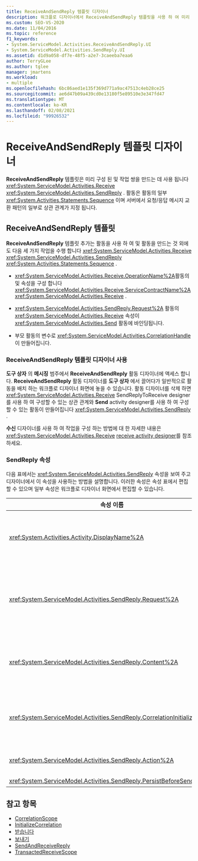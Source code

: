 ```yaml
---
title: ReceiveAndSendReply 템플릿 디자이너
description: 워크플로 디자이너에서 ReceiveAndSendReply 템플릿을 사용 하 여 미리 구성 된 Receive 및 SendReply 활동 쌍을 만드는 방법에 대해 알아봅니다.
ms.custom: SEO-VS-2020
ms.date: 11/04/2016
ms.topic: reference
f1_keywords:
- System.ServiceModel.Activities.ReceiveAndSendReply.UI
- System.ServiceModel.Activities.SendReply.UI
ms.assetid: d1d9a058-df7e-48f5-a2e7-3caeeba7eaa6
author: TerryGLee
ms.author: tglee
manager: jmartens
ms.workload:
- multiple
ms.openlocfilehash: 6bc86aed1e135f369d771a9ac47513c4eb28ce25
ms.sourcegitcommit: ae6d47b09a439cd0e13180f5e89510e3e347fd47
ms.translationtype: MT
ms.contentlocale: ko-KR
ms.lasthandoff: 02/08/2021
ms.locfileid: "99926532"
---
```

# <a name="receiveandsendreply-template-designer"></a>ReceiveAndSendReply 템플릿 디자이너

**ReceiveAndSendReply** 템플릿은 미리 구성 된 및 작업 쌍을 만드는 데 사용 됩니다 <xref:System.ServiceModel.Activities.Receive> <xref:System.ServiceModel.Activities.SendReply> . 활동은 활동의 일부 <xref:System.Activities.Statements.Sequence> 이며 서버에서 요청/응답 메시지 교환 패턴의 일부로 상관 관계가 지정 됩니다.

## <a name="the-receiveandsendreply-template"></a>ReceiveAndSendReply 템플릿

**ReceiveAndSendReply** 템플릿 추가는 활동을 사용 하 여 및 활동을 만드는 것 외에도 다음 세 가지 작업을 수행 합니다 <xref:System.ServiceModel.Activities.Receive> <xref:System.ServiceModel.Activities.SendReply> <xref:System.Activities.Statements.Sequence> .

- <xref:System.ServiceModel.Activities.Receive.OperationName%2A>활동의 및 속성을 구성 합니다 <xref:System.ServiceModel.Activities.Receive.ServiceContractName%2A> <xref:System.ServiceModel.Activities.Receive> .

- <xref:System.ServiceModel.Activities.SendReply.Request%2A> 활동의 <xref:System.ServiceModel.Activities.Receive> 속성이 <xref:System.ServiceModel.Activities.Send> 활동에 바인딩됩니다.

- 부모 활동의 변수로 <xref:System.ServiceModel.Activities.CorrelationHandle>이 만들어집니다.

### <a name="use-the-receiveandsendreply-template-designer"></a>ReceiveAndSendReply 템플릿 디자이너 사용

**도구 상자** 의 **메시징** 범주에서 **ReceiveAndSendReply** 활동 디자이너에 액세스 합니다. **ReceiveAndSendReply** 활동 디자이너를 **도구 상자** 에서 끌어다가 일반적으로 활동을 배치 하는 워크플로 디자이너 화면에 놓을 수 있습니다. 활동 디자이너를 삭제 하면 <xref:System.ServiceModel.Activities.Receive> SendReplyToReceive designer를 사용 하 여 구성할 수 있는 상관 관계와 **Send** activity designer를 사용 하 여 구성할 수 있는 활동이 만들어집니다 <xref:System.ServiceModel.Activities.SendReply> .

**수신** 디자이너를 사용 하 여 작업을 구성 하는 방법에 대 한 자세한 내용은 <xref:System.ServiceModel.Activities.Receive> [receive activity designer](../workflow-designer/receive-activity-designer.md)를 참조 하세요.

### <a name="properties-of-sendreply"></a>SendReply 속성

다음 표에서는 <xref:System.ServiceModel.Activities.SendReply> 속성을 보여 주고 디자이너에서 이 속성을 사용하는 방법을 설명합니다. 이러한 속성은 속성 표에서 편집할 수 있으며 일부 속성은 워크플로 디자이너 화면에서 편집할 수 있습니다.

| 속성 이름 | 필수 | 사용량 |
|-|----------|-|
| <xref:System.Activities.Activity.DisplayName%2A> | False | <xref:System.ServiceModel.Activities.SendReply> 활동의 선택적 이름입니다. 기본값은 SendReplyToReceive입니다.<br /><br /> 친숙 한에 기본값이 아닌 값을 사용 하는 것은 반드시 <xref:System.Activities.Activity.DisplayName%2A> 필요한 것은 아니지만 이러한 값을 사용 하는 것이 가장 좋습니다. |
| <xref:System.ServiceModel.Activities.SendReply.Request%2A> | True | 이 <xref:System.ServiceModel.Activities.Receive> 활동과 한 쌍을 이루는 <xref:System.ServiceModel.Activities.SendReply> 활동에 대한 참조입니다. 이 속성은 **null** 이 아니어야 합니다. <xref:System.ServiceModel.Activities.Receive><xref:System.ServiceModel.Activities.SendReply>서버에서 및 활동을 함께 사용 하 여 요청/응답 메시징 패턴을 모델링할 수 있습니다. 이 속성 <xref:System.ServiceModel.Activities.Send> 은 쌍을 이루는 활동을 지정 합니다. 디자이너에서는 활동을 만든 활동에 자동으로 바인딩되기 때문에이 속성을 편집할 수 없습니다 <xref:System.ServiceModel.Activities.Send> <xref:System.ServiceModel.Activities.SendReply> . |
| <xref:System.ServiceModel.Activities.SendReply.Content%2A> | False | 받을 메시지 또는 매개 변수 콘텐츠를 지정합니다. <xref:System.ServiceModel.Activities.ReceiveMessageContent> 활동이거나 <xref:System.ServiceModel.Activities.ReceiveParametersContent> 활동일 수 있습니다. 속성 그리드에서 **콘텐츠** 필드 옆에 있는 줄임표 단추를 클릭 하거나 **수신** 활동 디자이너 화면에서 **콘텐츠** 레이블 옆에 있는 **정의** 단추를 클릭 하 여이 속성을 편집 합니다. 둘 다 **콘텐츠 정의** 대화 상자를 표시 합니다. 이 상자를 사용 하는 방법에 대 한 자세한 내용은 [콘텐츠 정의 대화 상자](../workflow-designer/content-definition-dialog-box.md) 항목을 참조 하세요. |
| <xref:System.ServiceModel.Activities.SendReply.CorrelationInitializers%2A> | False | 워크플로 내에서 이 <xref:System.ServiceModel.Activities.CorrelationInitializer> 활동을 구성하는 <xref:System.ServiceModel.Activities.CorrelationHandle> 개체를 여러 개 초기화하는 <xref:System.ServiceModel.Activities.Receive> 개체 컬렉션을 지정합니다. 속성 표에서 속성 옆의 줄임표 단추를 클릭 <xref:System.ServiceModel.Activities.SendReply.CorrelationInitializers%2A> 하 여 **상관 관계 이니셜라이저 추가** 대화 상자를 엽니다. 이 상자를 사용 하는 방법에 대 한 자세한 내용은 [CorrelationInitializers 추가 대화 상자](../workflow-designer/add-correlationinitializers-dialog-box.md) 항목을 참조 하세요. |
| <xref:System.ServiceModel.Activities.SendReply.Action%2A> | False | 메시지의 동작 헤더를 지정합니다. 명시적으로 설정 되지 않은 경우 해당 값의 기본값은 다음과 같습니다.<br /><br /> `https://tempuri.org/{service contract namespace}/{service contract name}/{operation name}` |
| <xref:System.ServiceModel.Activities.SendReply.PersistBeforeSend%2A> | False | 회신 메시지를 보내기 전에 워크플로 인스턴스를 유지할지 여부를 지정합니다. 기본 값은 **false** 입니다. |

## <a name="see-also"></a>참고 항목

- [CorrelationScope](../workflow-designer/correlationscope-activity-designer.md)
- [InitializeCorrelation](../workflow-designer/initializecorrelation-activity-designer.md)
- [받습니다](../workflow-designer/receive-activity-designer.md)
- [보내기](../workflow-designer/send-activity-designer.md)
- [SendAndReceiveReply](../workflow-designer/sendandreceivereply-template-designer.md)
- [TransactedReceiveScope](../workflow-designer/transactedreceivescope-activity-designer.md)